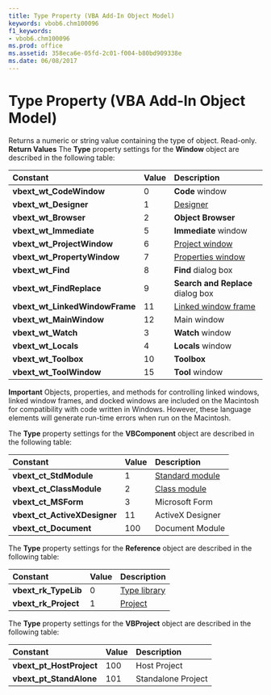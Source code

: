 ```yaml
---
title: Type Property (VBA Add-In Object Model)
keywords: vbob6.chm100096
f1_keywords:
- vbob6.chm100096
ms.prod: office
ms.assetid: 358eca6e-05fd-2c01-f004-b80bd909338e
ms.date: 06/08/2017
---
```



# Type Property (VBA Add-In Object Model)



Returns a numeric or string value containing the type of object. Read-only.
 **Return Values**
The  **Type** property settings for the **Window** object are described in the following table:


|**Constant**|**Value**|**Description**|
|:-----|:-----|:-----|
|**vbext_wt_CodeWindow**|0|**Code** window|
|**vbext_wt_Designer**|1|[Designer](vbe-glossary.md)|
|**vbext_wt_Browser**|2|**Object Browser**|
|**vbext_wt_Immediate**|5|**Immediate** window|
|**vbext_wt_ProjectWindow**|6|[Project window](vbe-glossary.md)|
|**vbext_wt_PropertyWindow**|7|[Properties window](vbe-glossary.md)|
|**vbext_wt_Find**|8|**Find** dialog box|
|**vbext_wt_FindReplace**|9|**Search and Replace** dialog box|
|**vbext_wt_LinkedWindowFrame**|11|[Linked window frame](vbe-glossary.md)|
|**vbext_wt_MainWindow**|12|Main window|
|**vbext_wt_Watch**|3|**Watch** window|
|**vbext_wt_Locals**|4|**Locals** window|
|**vbext_wt_Toolbox**|10|**Toolbox**|
|**vbext_wt_ToolWindow**|15|**Tool** window|


 **Important**  Objects, properties, and methods for controlling linked windows, linked window frames, and docked windows are included on the Macintosh for compatibility with code written in Windows. However, these language elements will generate run-time errors when run on the Macintosh.


The  **Type** property settings for the **VBComponent** object are described in the following table:


|**Constant**|**Value**|**Description**|
|:-----|:-----|:-----|
|**vbext_ct_StdModule**|1|[Standard module](vbe-glossary.md)|
|**vbext_ct_ClassModule**|2|[Class module](vbe-glossary.md)|
|**vbext_ct_MSForm**|3|Microsoft Form|
|**vbext_ct_ActiveXDesigner**|11|ActiveX Designer|
|**vbext_ct_Document**|100|Document Module|
The  **Type** property settings for the **Reference** object are described in the following table:


|**Constant**|**Value**|**Description**|
|:-----|:-----|:-----|
|**vbext_rk_TypeLib**|0|[Type library](vbe-glossary.md)|
|**vbext_rk_Project**|1|[Project](vbe-glossary.md)|
The  **Type** property settings for the **VBProject** object are described in the following table:


|**Constant**|**Value**|**Description**|
|:-----|:-----|:-----|
|**vbext_pt_HostProject**|100|Host Project|
|**vbext_pt_StandAlone**|101|Standalone Project|

